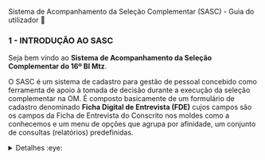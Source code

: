 Sistema de Acompanhamento da Seleção Complementar (SASC) - Guia do utilizador 👋

### 1 - INTRODUÇÃO AO SASC
Seja bem vindo ao **Sistema de Acompanhamento da Seleção Complementar do 16º BI Mtz**. 

O SASC é um sistema de cadastro para gestão de pessoal concebido como ferramenta de apoio à tomada de decisão durante a execução da seleção complementar na OM. É composto basicamente de um formulário de cadastro denominado **Ficha Digital de Entrevista (FDE)** cujos campos são os campos da Ficha de Entrevista do Conscrito nos moldes como a conhecemos e um menu de opções que agrupa por afinidade, um conjunto de consultas (relatórios) predefinidas.

<details>
<summary>Detalhes :eye: </summary> 
 
#### 1.1 - FICHA DIGITAL DE ENTREVISTA
A FDE contempla um conjunto de grupos de dados ou abas para a coleta de informações sobre o conscrito (`DADOS PESSOAIS`, `PERFIL SOCIOECONÔMICO`, `EXAME MÉDICO`, `EXAME ODONTOLÓGICO`, `TESTE DE HABILIDADES`), que agrupa campos de formulário respeitando a afinidade que os dados guardam entre si.

Na FDE os campos que serão utilizados como critério de seleção possuem um tipo de validação (*noempty*) que impede que os mesmos sejam armazenados com valor *NULL* no banco de dados. São campos, portanto, de preenchimento obrigatório por parte do entrevistador e foram, na medida do possível, agrupados em uma  mesma região do grupo de dados com o intuito de aumentar a legibilidade do formulário e facilitar o trabalho do entrevistador no lançamento das informações. O sistema recusará o cadastramento do conscrito se `quaisquer` dos campos: NOME, CPF, ESTADO CIVIL, RELIGIÃO, ESCOLARIDADE, VOLUNTÁRIO ou ENTREVISTADOR da aba DADOS PESSOAIS não forem corretamente preenchidos. 

O campo CPF do formulário tem validação *isunique*, garantindo que cada CPF armazenado no banco de dados seja único. O sistema não permitirá a duplicidade de registros. 

A FDE apresenta uma série de vantagens quando comparada à Ficha de Entrevista padrão (impressa): 
- A quase totalidade dos campos da FDE são do tipo *dropdow* (botões com alternância de visibilidade de listas, também chamados de listas suspensas), *checkbox* (caixas de checagem) ou *radiobuton* (recurso que permite ao usuário selecionar apenas um ítem entre vários). A utilização desses recursos de formulário na FDE, reduz drasticamente o tempo de entrevista por candidato em virtude da simplicidade e da rapidez no preenchimento dos dados;
- As FDE que serão impressas, assinadas e arquivadas ao final do processo (véspera de incorporação) serão as dos conscritos `CLASSIFICADOS` no processo seletivo, apenas;

#### 1.2 - GRUPOS DE DADOS
A inserção ou cadastro do conscrito no sistema só pode ser realizada por entrevistadores (abas `DADOS PESSOAIS`, `PERFIL SOCIOECONÔMICO`). 

Médico e dentista só estão autorizados a inserir dados no cadastro dos conscritos nas abas `EXAME MÉDICO`, e `EXAME ODONTOLÓGICO` respectivamente. 

De outra forma: entrevistador realiza o cadastro do conscrito no SASC via FDE; médico e dentista preenchem os campos das abas que lhe correspondem, completando o cadastro do conscrito com informações sanitárias necessárias, cada qual em sua aba proprietária.

>**Warning**
> De forma geral, entrevistadores, médico e dentista visualizam os dados uns dos outros, mas sem permissão para edição dos campos que não sejam os do(s) seu(s) grupo(s).

Os grupos de dados (abas) da FDE são vistos por todos os usuários do sistema, todavia, existem campos em determinados grupos, que foram concebidos como campos de preenchimento exclusivo pelo presidente da CS. Tais campos não são visíveis dentro do grupo pelos demais membros da CS (entrevistadores, médico e dentista) quando logados no sistema.

Algo parecido foi aplicado aos campos das abas EXAME MÉDICO, e EXAME ODONTOLÓGICO. Tais campos, embora visíveis para todos os membros da CS, só podem ser manipulados (edição) pelo médico ou dentista da CS. Diferentemente dos campos ocultos exclusivos do presidente da CS, aqui os campos são visíveis, mas bloqueados, exceto para o médico e o dentista, cada um em sua respectiva aba "proprietária". O médico vê, mas não altera os dados na aba do dentista e vice-versa.

#### 1.3 - APRESENTAÇÃO DOS GRUPOS DE DADOS PREENCHIDOS PELO ENTREVISTADOR
<details>
<summary>FICHA DIGITAL DE ENTREVISTA (Destaque para a aba "DADOS PESSOAIS) :eye: </summary> 
 
![DP](https://user-images.githubusercontent.com/121310141/210562956-79a65c24-df13-4fba-84df-ab1bed90c068.png)

</details>
 
 
<details>
<summary>FICHA DIGITAL DE ENTREVISTA (Destaque para a aba "PERFIL SOCIOECONÔMICO") :eye: </summary> 
  
![PS](https://user-images.githubusercontent.com/121310141/210563115-6497671f-9aa1-44ef-a6bd-884ad5410b62.png)

</details>
 
 
 <details>
<summary>FICHA DIGITAL DE ENTREVISTA (Destaque para a aba "HABILIDADES QUE POSSUI") :eye: </summary> 
 
![TH](https://user-images.githubusercontent.com/121310141/210563508-f7dce862-b817-4d8c-900d-bb9a33b9335b.png)

</details>

### 2 - AMBIENTE CUSTOMIZADO PARA CADA PERFIL NO SASC:
Cada usuário do sistema tem um ambiente personalizado de acordo com o seu perfil de usuário do SASC. Em cada menu estão disponíveis consultas predefinidas de acordo com o perfil do usuário. 

<details>
<summary>CMT OM 👁️ </summary> 

![CS - CMT OM](https://user-images.githubusercontent.com/121310141/210225159-d4219ef2-9ebc-428d-a149-b3e9cbf95744.png)
 
</details>
 
<details>
<summary>PRESIDENTE DA CS 👁️ </summary> 
 
![CS - PRESIDENTE](https://user-images.githubusercontent.com/121310141/210188611-259ba03b-b855-499e-b605-0ce879cc6a0a.png)

</details>

<details>
<summary>MÉDICO DA CS:eye: </summary> 
 
![CS - MEDICO](https://user-images.githubusercontent.com/121310141/210188616-530722ea-832d-48d6-a797-38d6cda4eb5b.png)

</details>

<details>
<summary>DENTISTA DA CS :eye: </summary> 
 
![CS - DENTISTA](https://user-images.githubusercontent.com/121310141/210188623-529f82a5-2408-4e9a-8172-d4cedc2d569d.png)

</details>

<details>
<summary>ENTREVISTADOR DA CS :eye: </summary> 
 
![CS - ENTREVISTADOR](https://user-images.githubusercontent.com/121310141/210188631-cbf172de-6d2e-4ff9-ad14-fb7b069f1ebc.png)

</details>
 

A tabela de permissões define quais perfis têm permissão para inserir (create), editar (update) e visualizar (read) os campos de formulário dentro de cada aba da FDE.
|Nº |NOME DO UTILIZADOR|      USUÁRIO   | SENHA | DADOS PESSOAIS |PERFIL SOCIO|TESTE HABI|EXM MED|EXM ODONTO|
|:--:|-----------------|:--------------:|:---: |:--------------:|:----------:|:----------:|:---:|:-------:|
| 1 | Cmt OM           |         cmt_om | root| ✔️           | ✔️        | ✔️        | ✖️      | ✖️      |
| 2 | Presidente da CS |  presidente_cs | root|  ✔️           | ✔️        | ✔️        | ✖️      | ✖️      |
| 3 | Médico           |       medico_1 | root| ✖️           | ✖️        | ✖️        | ✔️      | ✖️      | 
| 4 | Dentista         |     dentista_1 | root| ✖️           |  ✖️        | ✖️        | ✖️      | ✔️      | 
| 5 | Entrevistador 1  |entrevistador_1 | root| ✔️           | ✔️        | ✔️        | ✖️      | ✖️      | 
| 6 | Entrevistador 2  |entrevistador_2 | root| ✔️           | ✔️        | ✔️        | ✖️      | ✖️      |  
| 7 | Entrevistador 3  |entrevistador_3 | root| ✔️           | ✔️        | ✔️        | ✖️      | ✖️      | 

- As senhas serão redefinidas por ocasião da CS e o sistema no endereço https://www.cse16bimtz.org/, será implantado no servidor da OM em https://10.46.40.34; 
- Cada entrevistador tem visibilidade apenas dos seus entrevistados;
- Os critérios para a `APROVAÇÃO` do conscrito no processo seletivo embora pareçam óbvios, não são de inteiro conhecimento do entrevistador; 
- O Ch CSC tem a visibilidade de todos os campos de preenchimento da FDE, podendo alterar e salvar informações inseridas por terceiros exceto nas abas `EXAME MÉDICO` e `EXAME ODONTO`;
- O entrevistador tem perfil com permissão para inserir e editar dados em qualquer campo de formulário da FDE, exceto nos campos das abas `EXAME MÉDICO` e `EXAME ODONTO` de preenchimento exclusivo do médico e do dentista respectivamente;
- O médico não consegue inserir nem editar campos em outra aba que não seja a sua;
- O dentista não consegue inserir nem editar campos de formulário da FDE em outra aba que não a sua.
  
### 3 - CARACTERÍSTICAS DO SASC
No SASC os atributos/características desejáveis no conscrito (Perfil do Conscrito) são os parametros que foram configurados (setados) no sistema e que podem ser alterados a critéro do Cmt OM.

O sistema terá as configurações necessárias para garantir que todos os conscritos selecionados (CLASSIFICADOS) para a incorporação, atendam aos requisitos que a unidade deseja. 

Para que o conscrito seja considerado <kbd>INDICADO</kbd> na entrevista, uma série de requisitos devem ser satisfeitos; para que o conscrito seja <kbd>CONTRAINDICADO</kbd> na fase de entrevista, todavia, basta que apenas um dos parâmetros (requisitos) não seja atendido. Essas características do sistema garantem o rigor e a homogeneidade do processo seletivo. 

Principais características do **`SASC/16º BI Mtz`**:
- É um sistema de gestão e controle;
- Permite o controle eficiente de cada uma das fases da CS;
- Controle de acesso de usuário (grupos de usuários com acesso de visualização e edição);
- Abstração do uso de papel e de impressão ao longo de praticamente toda a realização da CS;
- Ficha Digital de Entrevista (FDE); 
- Relatórios (Consultas) predefinidos no sistema: 
   - Indicados/Contraindicados na Entrevista;   
   - Aptos/Inaptos no exame médico; 
   - Aptos/Inaptos no exame odontológico;     
   - Voluntários/Não voluntários;   
   - Possuem/Não possuem habilidades;   
   - Classificados/Não classificados para a incorporação;   
   - Outras consultas (Conscritos/Estado Civil, Conscritos/Escolaridade, Conscritos/Religião, etc...)  
- Ferramenta de busca avançada; 
- Impressão da Ficha de Entrevista gerada (Apenas para os candidatos classificados);
- Imprime e exporta consultas PDF, CSV;
- Formulário para cadastramento de entrevistadores;
- Log de ações do usuário (auditoria); 
- A adoção do SASC contempla uma fase de divulgação de resultados (classificação) para os conscritos aprovados no processo de seleção complementar;
- Menu de opções: os menus agrupam, também por afinidade, as diversas consultas (relatórios) disponíveis no SASC;

<details>
<summary>LISTA DOS CONSCRITOS VOLUNTÁRIOS/ENTREVISTADOR (Exemplo de consulta) :eye: </summary> 
 
![CS - CONSCRITOS VOLUNTARIOS](https://user-images.githubusercontent.com/121310141/210190679-961a4b22-bc52-4e95-9e42-e85ecba714c2.png)

</details>

### 4 - TERMINOLOGIA/FASE DA `COMISSÃO DE SELEÇÃO` NO SASC
|  Nº FASE |DESCRIÇÃO DA FASE|      CONFORME  |   NÃO CONFORME  |  OBS | 
|:--------:|-----------------|:--------------:|:---------------:|:----:|
|  1       | ENTREVISTA      |  INDICADO      | CONTRAINDICADO  |  -   | 
|  2       | EXAME MÉDICO    |  APTO          | INAPTO          |  -   |
|  3       | EXAME ODONTO    |  APTO          | INAPTO          |  -   | 
|  4       | TESTE HABILIDADE|  DEMONSTROU    | NÃO DEMONSTROU  |  -   | 
|  5       | RESULTADO FINAL CS |  APROVADO      | REPROVADO       |    |
|  5       | PARA A INCORPORAÇÃO    |  CLASSIFICADO  | NÃO CLASSIFICADO|  -   | 

- Na fase de entrevista o sistema adota os termos **INDICADO** e **CONTRAINDICADO** para significar que o conscrito `atende/não atende` aos requisitos exigidos; 

- Ao longo do exame médico e do exame odontológico os termos utilizados são **APTO** e **INAPTO** para indicar que o conscrito `possui/não possui` as características físicas e a higidez que se deseja em um soldado; 

- Na fase aonde são verificadas as habilidades declaradas pelo conscrito na FDE, os termos utilizados são **demonstrou** e **não demonstrou** a competência declarada;

- Finalizada a CS, os candidatos estarão distribuídos em dois grupos (APROVADOS/REPROVADOS). Os aprovados serão em número a maior em relação à quantidade de vagas disponíveis e os reprovados, esses foram dispensados ao longo das diversas fases da CS;

- Na etapa aonde são processados (analisados) os dados coletados, os termos utilizados são **CLASSIFICADO** e **NÃO CLASSIFICADO** para indicar que o conscrito foi `selecionado/não selecionado` para a incorporação. 

> **Note**
> <kbd>INDICADO</kbd> &ne; <kbd>APTO</kbd> &ne; <kbd>AROVADO</kbd> &ne; <kbd>CLASSIFICADO</kbd>

### 5 - PARÂMETROS DE CONFIGURAÇÃO UTILIZADOS NO SASC:
#### Parametrização de alguns dos campos de formulário da aba `DADOS PESSOAIS`, para o conscrito ser considerado <kbd>INDICADO</kbd> na fase 1 (ENTREVISTA) do processo seletivo:
 ABA DE DADOS DO FORMULÁRIO |            CAMPO DE FORMULÁRIO      |     CONDIÇÃO (CRITÉRIO OU PARÂMETRO UTILIZADO)     | STATUS   | OBS                          |
----------------------------|-------------------------------------|----------------------------------------------------|----------|------------------------------|
 DADOS PESSOAIS             | ESTADO CIVIL                        | = Solteiro                                           | INDICADO |                              |
 DADOS PESSOAIS             | RELIGIÃO                            | &ne; Adventista                                       | INDICADO |Não pode ser adventista       |
 DADOS PESSOAIS             | ESCOLARIDADE                        | &ne; Ensino fundamental incompleto                    | INDICADO |Pelo menos o EF completo      |
 DADOS PESSOAIS             | VOLUNTÁRIO                          | = Sim                                                | INDICADO |                              |
 DADOS PESSOAIS             | OUTROS CAMPOS                       | OUTROS CRITÉRIOS                                             | INDICADO |                              |

- No campo `RELIGIÃO` da aba DADOS PESSOAIS, se o valor selecionado for "Adventista", o conscrito será automaticamente contraindicado, independente de quais sejam as respostas para os demais campos utilizados como parâmetros na aba considerada. Lembre-se de que esse é um campo com validação (*noempty*). O entrevistador é impedido de salvar/cadastrar as demais informações do conscrito se esse campo não for preenchido.  

- Não existe no sistema o botão `Indicado`, ou `Indicar candidato`, ou `Indicar conscrito`. Essa tarefa foi automatizada, significando dizer que o próprio sistema se encarregará de indicar (ou contraindicar) o conscrito a partir dos dados coletados na FDE em confronto com os parâmetros configurados.

#### Parametrização de alguns dos campos de formulário da aba `PERFIL SOCIOECONÔMICO` para o conscrito ser considerado <kbd>Indicado</kbd> ainda na fase 1 (ENTREVISTA) do processo seletivo:
 ABA DE DADOS DO FORMULÁRIO |            CAMPO DE FORMULÁRIO      |     CONDIÇÃO (CRITÉRIO OU PARÂMETRO UTILIZADO)     | STATUS   | OBS                          |
----------------------------|-------------------------------------|----------------------------------------------------|----------|------------------------------|
 PERFIL SOCIOECONÔMICO      | `MORA COM QUEM NO ENDEREÇO DECLARADO` | = Pais                                               | INDICADO |                              |
 PERFIL SOCIOECONÔMICO      | EM CASO DE CONVOCAÇÃO               | &ne; Adotarei o aquartelamento como residência     | INDICADO |Não pode querer ser laranjeira|
 PERFIL SOCIOECONÔMICO      | ARRIMO DE FAMÍLIA                   | = Não                                                | INDICADO |                              |
 PERFIL SOCIOECONÔMICO      | PASSAGEM PELA POLÍCIA               | = Não                                                | INDICADO |                              |
 PERFIL SOCIOECONÔMICO      | EXPERIÊNCIA COM DROGAS              | = Não                                                | INDICADO |                              |
 PERFIL SOCIOECONÔMICO      | USO DE ARMA DE FOGO                 | = Não                                                | INDICADO |                              |

- No campo denominado `MORA COM QUEM NO ENDEREÇO DECLARADO` da aba PERFIL SOCIOECONÔMICO, se o valor selecionado for diferente de "Pais", o conscrito será automaticamente <kbd>CONTRAINDICADO</kbd>, independente de quais sejam as respostas para os demais campos utilizados como parâmetros na aba considerada. Repare que os critérios podem ser tão rigorosos quanto possível. Nesse batalhão hipotético todos os conscritos devem morar com os pais, porque morar com os pais pressupõe que o candidato seja detentor de valores morais e éticos que só podem ser adquiridos a partir da convivência em família, valores esses, essenciais à vida na caserna.

#### Parametrização de alguns dos campos de formulário da aba `EXAME MÉDICO` para o conscrito ser considerado <kbd>Apto</kbd> na fase 2 (EXAME MÉDICO) do processo seletivo:
 ABA DE DADOS DO FORMULÁRIO |            CAMPO DE FORMULÁRIO      |     CONDIÇÃO (CRITÉRIO OU PARÂMETRO UTILIZADO)     | STATUS   | OBS                          |
----------------------------|-------------------------------------|----------------------------------------------------|----------|------------------------------|
 EXAME MÉDICO               | PARECER MÉD            | = Apto                                                | APTO     |                              |
 

#### Parametrização de alguns dos campos de formulário da aba `EXAME ODONTOLÓGICO` para o conscrito ser considerado <kbd>Apto</kbd> na fase 3 (EXAME ODONTO) do processo seletivo:
 ABA DE DADOS DO FORMULÁRIO |            CAMPO DE FORMULÁRIO      |     CONDIÇÃO (CRITÉRIO OU PARÂMETRO UTILIZADO)     | STATUS   | OBS                          |
----------------------------|-------------------------------------|----------------------------------------------------|----------|------------------------------|
 EXAME ODONTO               | QNT DE CÁRIE DE ESMALTE (CE)             | <=3  (por exemplo)                                 | APTO     |                              |
 EXAME ODONTO               | QNT DE CÁRIE DE DENTINA (CD)             | <=3  (por exemplo)                                 | APTO     |                              |
 EXAME ODONTO               | QNT RESTAURAÇÕES INADEQUADAS(RI)        | <=3  (por exemplo)                                 | APTO     |                              |
 EXAME ODONTO               | QNT AUSÊNCIA DENT ANTERIOR (ADA)        | <=3  (por exemplo)                                 | APTO     |                              |
 EXAME ODONTO               | QNT AUSÊNCIA DENT POSTERIOR (ADP)        | <=3  (por exemplo)                                 | APTO     |                              |

- Não existe também no sistema, na fase de realização dos exames médicos/adontológicos, o botão `Apto`, ou `Conscrito apto`, ou `Conscrito inapto`. Essa tarefa também foi automatizada, significando dizer que o próprio sistema se encarregará de definir se o conscrito foi apto (ou inapto), a partir dos dados coletados na FDE em confronto com os parâmetros configurados, que por enquanto são os constantes das tabelas acima.

- A situação de contraindicado durante a fase de entrevista, depende da negação de apenas um dos parâmetros das abas DADOS PESSOAIS  e PERFIL SOCIOECONÔMICO.

### 6 - STATUS DO CONSCRITO AO FINAL DA SELEÇÃO/CASOS (1-5)
|   CASO  | ENTREVISTA  | EXAME MÉDICO |EXAME ODONTO|TESTE DE HABILIDADES| RESULTADO CS | CLASSIFICAÇÃO|
| :-----: | :---------: | :----------: | :----------: | :------------------: |:-------:|-----|
| 1       |🔵    |🔵      |🔵     |🔵  |   APROVADO|⭐⭐⭐⭐⭐|
| 2       |🔵    |🔵      |🔵     |🔴  |   APROVADO|⭐⭐⭐⭐|
| 3       |🔵    |🔵      |🔴     |     |  REPROVADO |  -  |
| 4       |🔵    |🔴      |       |     | REPROVADO    |  -  |
| 5       |🔴    |        |       |     |   REPROVADO   |  - | 

- Conscrito contraindicado na entrevista não realiza a fase seguinte conforme Caso 5 da tabela STATUS/CASO.

- Conscrito `Não conforme` em uma das fases não realiza a triagem na fase seguinte (Casos 3, 4 e 5). 

### 7 - MÉTODO PARA A CLASSIFICAÇÃO DOS CONSCRITOS (⭐⭐⭐⭐)
#### 7.1 - FERRAMENTA DE BUSCA AVANÇADA DO SASC
A classificação dos conscritos poderá ser feita solicitando à **base de dados** de conscritos uma consulta que atenda a um conjunto de critérios. 

Exemplo de consulta à base de dados do sistema utilizando a ferramenta de busca avançada: desejamos que o sistema nos retorne uma consulta (lista) dos conscritos que sejam solteiros ou divorciados, morem com os pais, possuam o ensino médio completo, sejam católicos ou espíritas ou evangélicos, tenham tipo sanguíneo O+ ou A+, CNH Cat D ou E, que não sejam usuários de droga, não tenham passagem pela polícia, não sejam arrimo de família, que possuam qualquer conhecimento de TIC, sejam  praticantes de natação ou basquete, e que residam no Tirol ou em Capim Macio ou em Petrópolis, cujo nome do pai tenha "R" como primeira letra, não sejam portadores de transtornos ansiosos ou depressivos, não estejam ou tenham passado por tratamento psicológico ou psiquiátrico, sejam voluntários e que tenham menos que cinco cáries, etc.

A consulta retornada poderia ser a relação dos conscritos classificados no processo, por exemplo. 

> **Warning**
> O único cuidado que se deve ter é fazer constar na pesquisa, exatamente todos os parâmetros que foram utilizados ao longo das diversas fases da CS para indicar/contraindicar (ENTREVISTA), ou capacitar/incapacitar (EXAME MÉDICO e EXAME ODONTOLÓGICO) o conscrito. A pesquisa acima traria os conscritos portadores de epilepsia como conscritos classificados, e os que possuem habilidades na área da construção civil (pedreiro, pintor, encanador, etc) como não classificados, o que seria uma falha grave.

#### 7.2 - UTILIZANDO CONSULTA PREDEFINIDA NOS MENUS DO SASC
Para cada fase da CS existe uma consulta. O sistema dispõe das seguintes consultas predefinidas:

- CONSCRITOS APRESENTADOS
- CONSCRITOS VOLUNTÁRIOS
- CONSCRITOS APROVADOS
- CONSCRITOS CLASSIFICADOS
- CONSCRITOS INDICADOS (FASE - 1)
- CONSCRITOS APTOS NO EXAME MÉDICO (FASE - 2)
- CONSCRITOS APTOS NO EXAME ODONTOLÓGICO (FASE - 3)
- CONSCRITOS QUE DEMONSTRARAM ALGUMA HABILIDADE (FASE -4)
- OUTRAS

Como cada fase (com exceção da fase 4) é eliminatória, os conscritos aprovados na CS são os que constam na consulta CONSCRITOS APROVADOS, (tenham ou não declarado alguma habilidade), que coincide com o resultado da consulta `CONSCRITOS APTOS NO EXAME ODONTOLÓGICO`, última das fases eliminatórias.
A classificação dos concritos nesse caso, uma vez que todos estão aprovados, seria realizada atribuindo uma pontuação (⭐) ao conscrito possuidor de habilidades de interesse da OM, como no exemplo abaixo: 

|  Nº |DESCRIÇÃO DA HABILIDADE|RESULTADO CS |  AVALIAÇÃO   |  CLASSIFICAÇÃO    |
|:---:|-----------------------|:--------:|:------------|:---------------:|
|  1       | Pedreiro         | APROVADO |⭐⭐⭐⭐⭐ | CLASSIFICADO  |
|  2       | Carpinteiro      | APROVADO |⭐⭐⭐⭐   | CLASSIFICADO   |
|  3       | Pintor           | APROVADO |⭐⭐⭐      | CLASSIFICADO    |
|  4       | Encanador        | APROVADO |⭐⭐         | NÃO CLASSIFICADO|
|  5       |Eletricista       | APROVADO |⭐           | NÃO CLASSIFICADO|

Estabelecendo para a `CLASSIFICAÇÃO` o critério de avaliação maior ou igual a ⭐⭐⭐, não seriam classificados:
- Encanador: ⭐⭐ (Aprovado, não classificado);
- Eletricista: ⭐ (Aprovado, não classificado), etc.

Existe uma consulta definida no sistema para exibir os classificados que atendam a esses critérios.
 
### 8 -  MÉTODO PARA A DISTRIBUIÇÃO POR SUBUNIDADE
Feita pelo Presidente da CS. Pode ser realizada manualmente, ou automatizada a patir de critérios.

Exemplo: Cria-se a consulta 2ª Cia Fuz, que agrupará todos os conscritos classificados com três ou mais ⭐⭐⭐ cujo campo ALTURA (cm) seja maior que 170, por exemplo.
 
### 9 - FASEAMENTO DE UMA CS PARA O MELHOR DESEMPENHO DO SASC
 
 <details>
<summary>DIAGRAMA DE FASES DA CS :eye: </summary> 

![CS Diagrama (7)](https://user-images.githubusercontent.com/121310141/210290692-5cf51a34-5aa7-4755-8bd8-1710691e9afd.png)
  
</details>
<hr>
</details>

 
